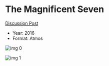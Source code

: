 # The Magnificent Seven

[Discussion Post](https://www.avsforum.com/threads/bass-eq-for-filtered-movies.2995212/post-56777390)

* Year: 2016
* Format: Atmos

![img 0](https://fanart.tv/fanart/movies/333484/moviethumb/the-magnificent-seven-57ff80b86b84d.jpg)

![img 1](https://i.imgur.com/wPIA5B5.png)

